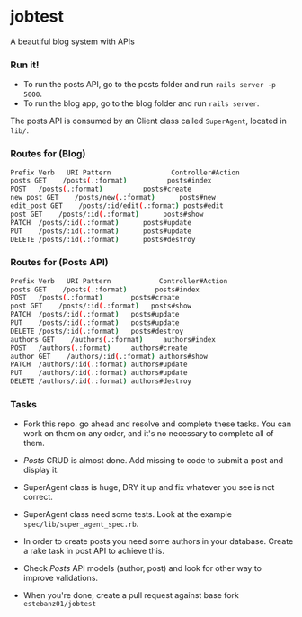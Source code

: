 # jobtest
A beautiful blog system with APIs

### Run it!

* To run the posts API, go to the posts folder and run `rails server -p 5000`.
* To run the blog app, go to the blog folder and run `rails server`.

The posts API is consumed by an Client class called `SuperAgent`, located in `lib/`.

### Routes for (Blog)

```bash
Prefix Verb   URI Pattern               Controller#Action
posts GET    /posts(.:format)          posts#index
POST   /posts(.:format)          posts#create
new_post GET    /posts/new(.:format)      posts#new
edit_post GET    /posts/:id/edit(.:format) posts#edit
post GET    /posts/:id(.:format)      posts#show
PATCH  /posts/:id(.:format)      posts#update
PUT    /posts/:id(.:format)      posts#update
DELETE /posts/:id(.:format)      posts#destroy
```

### Routes for (Posts API)

```bash
Prefix Verb   URI Pattern            Controller#Action
posts GET    /posts(.:format)       posts#index
POST   /posts(.:format)       posts#create
post GET    /posts/:id(.:format)   posts#show
PATCH  /posts/:id(.:format)   posts#update
PUT    /posts/:id(.:format)   posts#update
DELETE /posts/:id(.:format)   posts#destroy
authors GET    /authors(.:format)     authors#index
POST   /authors(.:format)     authors#create
author GET    /authors/:id(.:format) authors#show
PATCH  /authors/:id(.:format) authors#update
PUT    /authors/:id(.:format) authors#update
DELETE /authors/:id(.:format) authors#destroy
```

### Tasks 

* Fork this repo. go ahead and resolve and complete these tasks. You can work on them on any order, and it's no necessary to complete all of them.
* *Posts* CRUD is almost done. Add missing to code to submit a post and display it.
* SuperAgent class is huge, DRY it up and fix whatever you see is not correct.
* SuperAgent class need some tests. Look at the example `spec/lib/super_agent_spec.rb`.
* In order to create posts you need some authors in your database. Create a rake task in post API to achieve this.
* Check *Posts* API models (author, post) and look for other way to improve validations.

* When you're done, create a pull request against base fork `estebanz01/jobtest`

